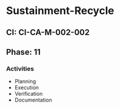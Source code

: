 # Sustainment-Recycle

## CI: CI-CA-M-002-002
## Phase: 11

### Activities
- Planning
- Execution
- Verification
- Documentation
